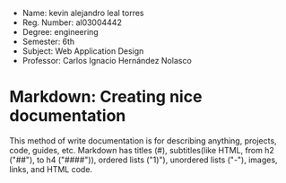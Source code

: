- Name: kevin alejandro leal torres
- Reg. Number: al03004442
- Degree: engineering
- Semester: 6th
- Subject: Web Application Design
- Professor: Carlos Ignacio Hernández Nolasco

# Markdown: Creating nice documentation

This method of write documentation is for describing anything, projects, code, guides, etc. Markdown has titles (#), subtitles(like HTML, from h2 ("##"), to h4 ("####")), ordered lists ("1)"), unordered lists ("-"), images, links, and HTML code.
